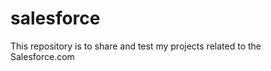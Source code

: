 salesforce
==========

This repository is to share and test my projects related to the Salesforce.com
